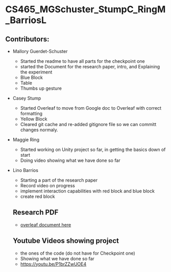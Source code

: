 # CS465_MGSchuster_StumpC_RingM_BarriosL

## Contributors:
* Mallory Guerdet-Schuster
    * Started the readme to have all parts for the checkpoint one 
    * started the Document for the research paper, intro, and Explaining the experiment
    * Blue Block
    * Table
    * Thumbs up gesture
* Casey Stump
  * Started Overleaf to move from Google doc to Overleaf with correct formatting
  * Yellow Block
  * Cleared git cache and re-added gitignore file so we can committ changes normaly.
* Maggie Ring
  * Started working on Unity project so far, in getting the basics down of start
  * Doing video showing what we have done so far
* Lino Barrios
  * Starting a part of the research paper
  * Record video on progress
  * implement interaction capabilities with red block and blue block
  * create red block
    
    

  ## Research PDF
  * [overleaf document here](https://www.overleaf.com/read/msxcfwxjstyy#edbfe8)
 
  ## Youtube Videos showing project
  * the ones of the code (do not have for Checkpoint one)
  * Showing what we have done so far
  * https://youtu.be/P1brZZwUOE4
